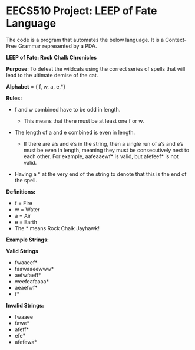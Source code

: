 # EECS510 Project: LEEP of Fate Language
The code is a program that automates the below language. It is a Context-Free Grammar represented by a PDA.


**LEEP of Fate: Rock Chalk Chronicles**

**Purpose**: To defeat the wildcats using the correct series of spells that will lead to the ultimate demise of the cat.

**Alphabet** = { f, w, a, e,*}

**Rules:**
* f and w combined have to be odd in length.
  * This means that there must be at least one f or w.

* The length of a and e combined is even in length.
  * If there are a’s and e’s in the string, then a single run of a’s and e’s must be even in length, meaning they must be consecutively next to each other. For example, aafeaaewf* is valid, but afefeef* is not valid.

* Having a * at the very end of the string to denote that this is the end of the spell.

**Definitions:**
* f = Fire
* w = Water
* a = Air
* e = Earth
* The * means Rock Chalk Jayhawk!

**Example Strings:**


**Valid Strings**
* fwaaeef*
* faawaaeewww*
* aefwfaeff*
* weefeafaaaa*
* aeaefwf*
* f*

**Invalid Strings:**
* fwaaee
* fawe*
* afeff*
* efe*
* afefewa*

